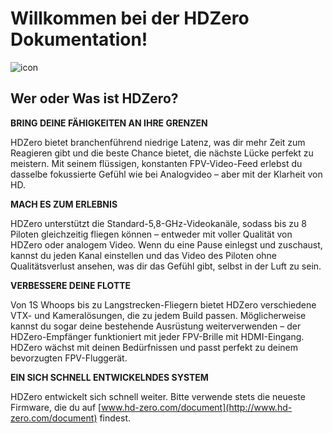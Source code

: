 # Willkommen bei der HDZero Dokumentation!

![icon](/icon.png)

## Wer oder Was ist HDZero?

**BRING DEINE FÄHIGKEITEN AN IHRE GRENZEN**

HDZero bietet branchenführend niedrige Latenz, was dir mehr Zeit zum Reagieren gibt und die beste Chance bietet, die nächste Lücke perfekt zu meistern. Mit seinem flüssigen, konstanten FPV-Video-Feed erlebst du dasselbe fokussierte Gefühl wie bei Analogvideo – aber mit der Klarheit von HD.

**MACH ES ZUM ERLEBNIS**

HDZero unterstützt die Standard-5,8-GHz-Videokanäle, sodass bis zu 8 Piloten gleichzeitig fliegen können – entweder mit voller Qualität von HDZero oder analogem Video. Wenn du eine Pause einlegst und zuschaust, kannst du jeden Kanal einstellen und das Video des Piloten ohne Qualitätsverlust ansehen, was dir das Gefühl gibt, selbst in der Luft zu sein.

**VERBESSERE DEINE FLOTTE**

Von 1S Whoops bis zu Langstrecken-Fliegern bietet HDZero verschiedene VTX- und Kameralösungen, die zu jedem Build passen. Möglicherweise kannst du sogar deine bestehende Ausrüstung weiterverwenden – der HDZero-Empfänger funktioniert mit jeder FPV-Brille mit HDMI-Eingang. HDZero wächst mit deinen Bedürfnissen und passt perfekt zu deinem bevorzugten FPV-Fluggerät.

**EIN SICH SCHNELL ENTWICKELNDES SYSTEM**

HDZero entwickelt sich schnell weiter. Bitte verwende stets die neueste Firmware, die du auf [www.hd-zero.com/document](http://www.hd-zero.com/document) findest.
